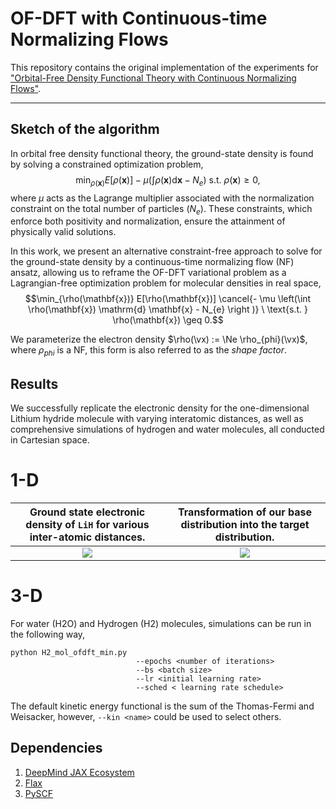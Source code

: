 # OF-DFT with Continuous-time Normalizing Flows

This repository contains the original implementation of the experiments for ["Orbital-Free Density Functional Theory with Continuous Normalizing Flows"](archive).

--------------------

## Sketch of the algorithm

In orbital free density functional theory, the ground-state density is found by solving a constrained optimization problem,
    $$\min_{\rho(\mathbf{x})}  E[\rho(\mathbf{x})] - \mu \left(\int \rho(\mathbf{x}) \mathrm{d} \mathbf{x} - N_{e} \right ) \ \text{s.t. } \rho(\mathbf{x}) \geq 0,$$ 
where $\mu$ acts as the Lagrange multiplier associated with the normalization constraint on the total number of particles $\left(N_{e}\right)$. These constraints, which enforce both positivity and normalization, 
ensure the attainment of physically valid solutions.

In this work, we present an alternative constraint-free approach to solve for the ground-state density by a continuous-time normalizing flow (NF) ansatz, allowing us to reframe the OF-DFT variational problem as a Lagrangian-free optimization problem for molecular densities in real space,
     $$\min_{\rho(\mathbf{x})}  E[\rho(\mathbf{x})] \cancel{- \mu \left(\int \rho(\mathbf{x}) \mathrm{d} \mathbf{x} - N_{e} \right )} \ \text{s.t. } \rho(\mathbf{x}) \geq 0.$$ 


We parameterize the electron density $\rho(\vx) := \Ne \rho_{phi}(\vx)$, where $\rho_{phi}$ is a NF, this form is also referred to as the *shape factor*. 

## Results

We successfully replicate the electronic density for the one-dimensional Lithium hydride molecule with varying interatomic distances, as well as comprehensive simulations of hydrogen and water molecules, all conducted in
Cartesian space.

# 1-D 
|Ground state electronic density of $\texttt{LiH}$ for various inter-atomic distances.|Transformation of our base distribution into the target distribution.|
|:--:|:--:|
|![](https://github.com/RodrigoAVargasHdz/ofdft_normflows/blob/ml4phys2023/Assets/Figure_1.png)|![](https://github.com/RodrigoAVargasHdz/ofdft_normflows/blob/ml4phys2023/Assets/neural_ode_2_gif.gif)|

# 3-D 
For water (H2O) and Hydrogen (H2) molecules, simulations can be run in the following way,
```
python H2_mol_ofdft_min.py
                            --epochs <number of iterations>
                            --bs <batch size>
                            --lr <initial learning rate>
                            --sched < learning rate schedule>          
```
The default kinetic energy functional is the sum of the Thomas-Fermi and Weisacker, however, ``` --kin <name> ``` could be used to select others. 

## Dependencies

1. [DeepMind JAX Ecosystem]([jax.readthedocs.io/](https://deepmind.google/discover/blog/using-jax-to-accelerate-our-research/))
2. [Flax](flax.readthedocs.io/)
6. [PySCF](pyscf.org/)
